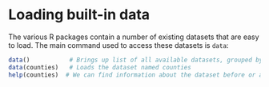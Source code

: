 # Loading built-in data

The various R packages contain a number of existing datasets that are easy to load. The main command used to access these datasets is `data`:

```r
data()           # Brings up list of all available datasets, grouped by package
data(counties)   # Loads the dataset named counties
help(counties)  # We can find information about the dataset before or after loading
```
